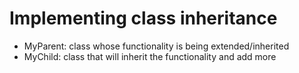 # Implementing class inheritance

<ul> 
<li> MyParent: class whose functionality is being extended/inherited</li>
<li> MyChild: class that will inherit the functionality and add more</li>
</ul>